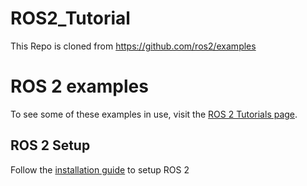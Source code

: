 # ROS2_Tutorial
This Repo is cloned from https://github.com/ros2/examples

ROS 2 examples
==============
To see some of these examples in use, visit the [ROS 2 Tutorials page](https://docs.ros.org/en/rolling/Tutorials.html).

## ROS 2 Setup
Follow the [installation guide](https://docs.ros.org/en/rolling/Installation/Alternatives/Ubuntu-Development-Setup.html) to setup ROS 2
